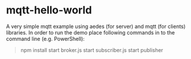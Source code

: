 # mqtt-hello-world

A very simple mqtt example using aedes (for server) and mqtt (for clients) libraries. In order to run the demo place following commands in to the command line (e.g. PowerShell):

> npm install
> start broker.js
> start subscriber.js
> start publisher
